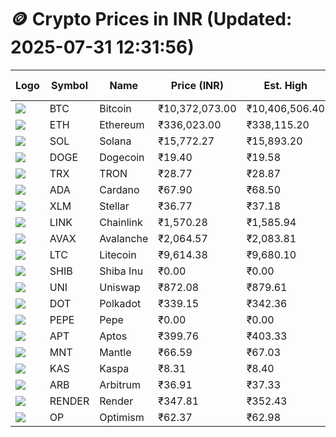 # 🪙 Crypto Prices in INR (Updated: 2025-07-31 12:31:56)

| Logo | Symbol | Name       | Price (INR) | Est. High | Est. Low | Gross Profit | Fees | Net Profit | ROI % |
|------|--------|------------|-------------|-----------|----------|---------------|------|-------------|--------|
| ![](https://coin-images.coingecko.com/coins/images/1/large/bitcoin.png?1696501400) | BTC    | Bitcoin    | ₹10,372,073.00 | ₹10,406,506.40 | ₹10,337,639.60 | ₹666.18 | ₹200.00 | ₹466.18 | 0.47% |
| ![](https://coin-images.coingecko.com/coins/images/279/large/ethereum.png?1696501628) | ETH    | Ethereum   | ₹336,023.00 | ₹338,115.20 | ₹333,930.80 | ₹1,253.07 | ₹200.00 | ₹1,053.07 | 1.05% |
| ![](https://coin-images.coingecko.com/coins/images/4128/large/solana.png?1718769756) | SOL    | Solana     | ₹15,772.27 | ₹15,893.20 | ₹15,651.34 | ₹1,545.34 | ₹200.00 | ₹1,345.34 | 1.35% |
| ![](https://coin-images.coingecko.com/coins/images/5/large/dogecoin.png?1696501409) | DOGE   | Dogecoin   | ₹19.40 | ₹19.58 | ₹19.22 | ₹1,873.05 | ₹200.00 | ₹1,673.05 | 1.67% |
| ![](https://coin-images.coingecko.com/coins/images/1094/large/tron-logo.png?1696502193) | TRX    | TRON       | ₹28.77 | ₹28.87 | ₹28.67 | ₹711.59 | ₹200.00 | ₹511.59 | 0.51% |
| ![](https://coin-images.coingecko.com/coins/images/975/large/cardano.png?1696502090) | ADA    | Cardano    | ₹67.90 | ₹68.50 | ₹67.30 | ₹1,774.07 | ₹200.00 | ₹1,574.07 | 1.57% |
| ![](https://coin-images.coingecko.com/coins/images/100/large/fmpFRHHQ_400x400.jpg?1735231350) | XLM    | Stellar    | ₹36.77 | ₹37.18 | ₹36.37 | ₹2,227.42 | ₹200.00 | ₹2,027.42 | 2.03% |
| ![](https://coin-images.coingecko.com/coins/images/877/large/chainlink-new-logo.png?1696502009) | LINK   | Chainlink  | ₹1,570.28 | ₹1,585.94 | ₹1,554.62 | ₹2,014.84 | ₹200.00 | ₹1,814.84 | 1.81% |
| ![](https://coin-images.coingecko.com/coins/images/12559/large/Avalanche_Circle_RedWhite_Trans.png?1696512369) | AVAX   | Avalanche  | ₹2,064.57 | ₹2,083.81 | ₹2,045.33 | ₹1,881.41 | ₹200.00 | ₹1,681.41 | 1.68% |
| ![](https://coin-images.coingecko.com/coins/images/2/large/litecoin.png?1696501400) | LTC    | Litecoin   | ₹9,614.38 | ₹9,680.10 | ₹9,548.66 | ₹1,376.52 | ₹200.00 | ₹1,176.52 | 1.18% |
| ![](https://coin-images.coingecko.com/coins/images/11939/large/shiba.png?1696511800) | SHIB   | Shiba Inu  | ₹0.00 | ₹0.00 | ₹0.00 | ₹1,580.24 | ₹200.00 | ₹1,380.24 | 1.38% |
| ![](https://coin-images.coingecko.com/coins/images/12504/large/uniswap-logo.png?1720676669) | UNI    | Uniswap    | ₹872.08 | ₹879.61 | ₹864.55 | ₹1,743.00 | ₹200.00 | ₹1,543.00 | 1.54% |
| ![](https://coin-images.coingecko.com/coins/images/12171/large/polkadot.png?1696512008) | DOT    | Polkadot   | ₹339.15 | ₹342.36 | ₹335.94 | ₹1,911.06 | ₹200.00 | ₹1,711.06 | 1.71% |
| ![](https://coin-images.coingecko.com/coins/images/29850/large/pepe-token.jpeg?1696528776) | PEPE   | Pepe       | ₹0.00 | ₹0.00 | ₹0.00 | ₹1,897.93 | ₹200.00 | ₹1,697.93 | 1.70% |
| ![](https://coin-images.coingecko.com/coins/images/26455/large/aptos_round.png?1696525528) | APT    | Aptos      | ₹399.76 | ₹403.33 | ₹396.19 | ₹1,802.93 | ₹200.00 | ₹1,602.93 | 1.60% |
| ![](https://coin-images.coingecko.com/coins/images/30980/large/Mantle-Logo-mark.png?1739213200) | MNT    | Mantle     | ₹66.59 | ₹67.03 | ₹66.15 | ₹1,328.79 | ₹200.00 | ₹1,128.79 | 1.13% |
| ![](https://coin-images.coingecko.com/coins/images/25751/large/kaspa-icon-exchanges.png?1696524837) | KAS    | Kaspa      | ₹8.31 | ₹8.40 | ₹8.22 | ₹2,263.60 | ₹200.00 | ₹2,063.60 | 2.06% |
| ![](https://coin-images.coingecko.com/coins/images/16547/large/arb.jpg?1721358242) | ARB    | Arbitrum   | ₹36.91 | ₹37.33 | ₹36.49 | ₹2,326.95 | ₹200.00 | ₹2,126.95 | 2.13% |
| ![](https://coin-images.coingecko.com/coins/images/11636/large/rndr.png?1696511529) | RENDER | Render     | ₹347.81 | ₹352.43 | ₹343.19 | ₹2,692.39 | ₹200.00 | ₹2,492.39 | 2.49% |
| ![](https://coin-images.coingecko.com/coins/images/25244/large/Optimism.png?1696524385) | OP     | Optimism   | ₹62.37 | ₹62.98 | ₹61.75 | ₹1,991.74 | ₹200.00 | ₹1,791.74 | 1.79% |
